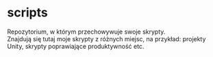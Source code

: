 # scripts
Repozytorium, w którym przechowywuje swoje skrypty.<br>
Znajdują się tutaj moje skrypty z różnych miejsc, na przykład: projekty Unity, skrypty poprawiające produktywność etc.<br>
